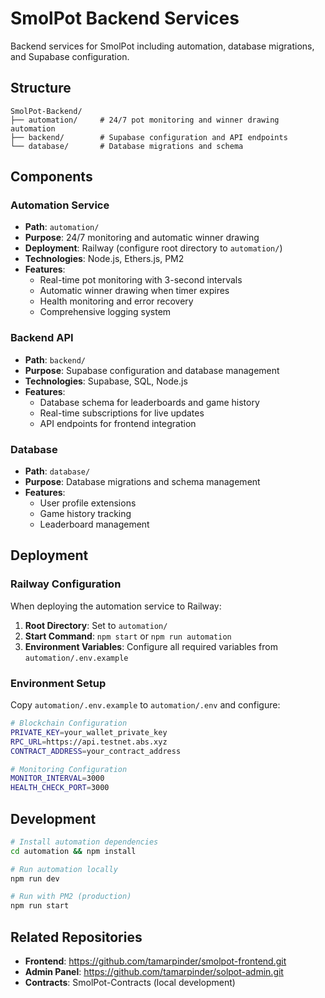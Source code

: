 # SmolPot Backend Services

Backend services for SmolPot including automation, database migrations, and Supabase configuration.

## Structure

```
SmolPot-Backend/
├── automation/     # 24/7 pot monitoring and winner drawing automation
├── backend/        # Supabase configuration and API endpoints  
└── database/       # Database migrations and schema
```

## Components

### Automation Service
- **Path**: `automation/`
- **Purpose**: 24/7 monitoring and automatic winner drawing
- **Deployment**: Railway (configure root directory to `automation/`)
- **Technologies**: Node.js, Ethers.js, PM2
- **Features**: 
  - Real-time pot monitoring with 3-second intervals
  - Automatic winner drawing when timer expires
  - Health monitoring and error recovery
  - Comprehensive logging system

### Backend API
- **Path**: `backend/`
- **Purpose**: Supabase configuration and database management
- **Technologies**: Supabase, SQL, Node.js
- **Features**:
  - Database schema for leaderboards and game history
  - Real-time subscriptions for live updates
  - API endpoints for frontend integration

### Database
- **Path**: `database/`
- **Purpose**: Database migrations and schema management
- **Features**:
  - User profile extensions
  - Game history tracking
  - Leaderboard management

## Deployment

### Railway Configuration
When deploying the automation service to Railway:

1. **Root Directory**: Set to `automation/`
2. **Start Command**: `npm start` or `npm run automation`
3. **Environment Variables**: Configure all required variables from `automation/.env.example`

### Environment Setup
Copy `automation/.env.example` to `automation/.env` and configure:
```bash
# Blockchain Configuration
PRIVATE_KEY=your_wallet_private_key
RPC_URL=https://api.testnet.abs.xyz
CONTRACT_ADDRESS=your_contract_address

# Monitoring Configuration  
MONITOR_INTERVAL=3000
HEALTH_CHECK_PORT=3000
```

## Development

```bash
# Install automation dependencies
cd automation && npm install

# Run automation locally
npm run dev

# Run with PM2 (production)
npm run start
```

## Related Repositories
- **Frontend**: https://github.com/tamarpinder/smolpot-frontend.git
- **Admin Panel**: https://github.com/tamarpinder/solpot-admin.git
- **Contracts**: SmolPot-Contracts (local development)